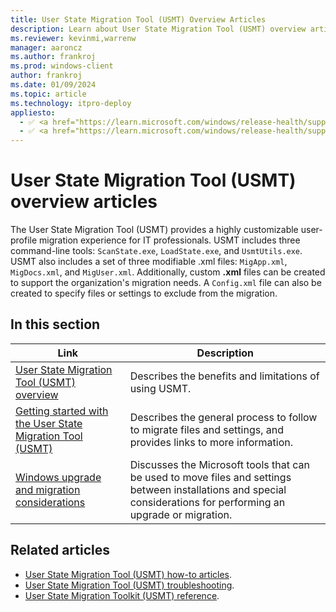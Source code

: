 ```yaml
---
title: User State Migration Tool (USMT) Overview Articles
description: Learn about User State Migration Tool (USMT) overview articles that describe USMT as a highly customizable user-profile migration experience for IT professionals.
ms.reviewer: kevinmi,warrenw
manager: aaroncz
ms.author: frankroj
ms.prod: windows-client
author: frankroj
ms.date: 01/09/2024
ms.topic: article
ms.technology: itpro-deploy
appliesto:
  - ✅ <a href="https://learn.microsoft.com/windows/release-health/supported-versions-windows-client" target="_blank">Windows 11</a>
  - ✅ <a href="https://learn.microsoft.com/windows/release-health/supported-versions-windows-client" target="_blank">Windows 10</a>
---
```


# User State Migration Tool (USMT) overview articles

The User State Migration Tool (USMT) provides a highly customizable user-profile migration experience for IT professionals. USMT includes three command-line tools: `ScanState.exe`, `LoadState.exe`, and `UsmtUtils.exe`. USMT also includes a set of three modifiable .xml files: `MigApp.xml`, `MigDocs.xml`, and `MigUser.xml`. Additionally, custom **.xml** files can be created to support the organization's migration needs. A `Config.xml` file can also be created to specify files or settings to exclude from the migration.

## In this section

| Link | Description |
|------ |----------- |
|[User State Migration Tool (USMT) overview](usmt-overview.md)|Describes the benefits and limitations of using USMT.|
|[Getting started with the User State Migration Tool (USMT)](getting-started-with-the-user-state-migration-tool.md)|Describes the general process to follow to migrate files and settings, and provides links to more information.|
|[Windows upgrade and migration considerations](../upgrade/windows-upgrade-and-migration-considerations.md)|Discusses the Microsoft tools that can be used to move files and settings between installations and special considerations for performing an upgrade or migration.|

## Related articles

- [User State Migration Tool (USMT) how-to articles](usmt-how-to.md).
- [User State Migration Tool (USMT) troubleshooting](usmt-troubleshooting.md).
- [User State Migration Toolkit (USMT) reference](usmt-reference.md).
